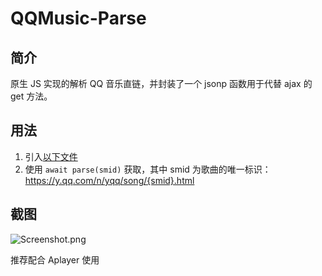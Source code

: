 # QQMusic-Parse

## 简介
原生 JS 实现的解析 QQ 音乐直链，并封装了一个 jsonp 函数用于代替 ajax 的 get 方法。

## 用法
1. 引入[以下文件](https://raw.githubusercontent.com/WincerChan/QQMusic-Parse/master/dist/prase-min.js)
2. 使用 `await parse(smid)` 获取，其中 smid 为歌曲的唯一标识：https://y.qq.com/n/yqq/song/{smid}.html

## 截图
![Screenshot.png](https://i.loli.net/2018/04/17/5ad5997386fd7.png)

推荐配合 Aplayer 使用
